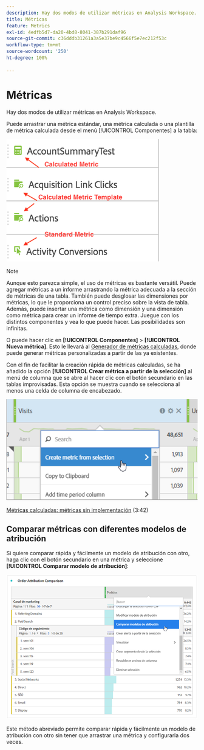 ```yaml
---
description: Hay dos modos de utilizar métricas en Analysis Workspace.
title: Métricas
feature: Metrics
exl-id: 4edfb5d7-da20-4bd8-8041-387b291daf96
source-git-commit: c36dddb31261a3a5e37be9c4566f5e7ec212f53c
workflow-type: tm+mt
source-wordcount: '250'
ht-degree: 100%

---
```


# Métricas

Hay dos modos de utilizar métricas en Analysis Workspace.

Puede arrastrar una métrica estándar, una métrica calculada o una plantilla de métrica calculada desde el menú [!UICONTROL Componentes] a la tabla:

![](assets/metrics_icons.png)

>[!NOTE]
>
>Aunque esto parezca simple, el uso de métricas es bastante versátil. Puede agregar métricas a un informe arrastrando la métrica adecuada a la sección de métricas de una tabla. También puede desglosar las dimensiones por métricas, lo que le proporciona un control preciso sobre la vista de tabla. Además, puede insertar una métrica como dimensión y una dimensión como métrica para crear un informe de tiempo extra. Juegue con los distintos componentes y vea lo que puede hacer. Las posibilidades son infinitas.

O puede hacer clic en **[!UICONTROL Componentes]** > **[!UICONTROL Nueva métrica]**. Esto le llevará al [Generador de métricas calculadas](/help/components/calc-metrics/calc-metr-overview.md), donde puede generar métricas personalizadas a partir de las ya existentes.

Con el fin de facilitar la creación rápida de métricas calculadas, se ha añadido la opción **[!UICONTROL Crear métrica a partir de la selección]** al menú de columna que se abre al hacer clic con el botón secundario en las tablas improvisadas. Esta opción se muestra cuando se selecciona al menos una celda de columna de encabezado.

![](assets/calc_metrics.png)

[Métricas calculadas: métricas sin implementación](https://experienceleague.adobe.com/docs/analytics-learn/tutorials/components/calculated-metrics/calculated-metrics-implementationless-metrics.html?lang=es) (3:42)

## Comparar métricas con diferentes modelos de atribución

Si quiere comparar rápida y fácilmente un modelo de atribución con otro, haga clic con el botón secundario en una métrica y seleccione **[!UICONTROL Comparar modelo de atribución]**:

![Comparar atribución](assets/compare-attribution.png)

Este método abreviado permite comparar rápida y fácilmente un modelo de atribución con otro sin tener que arrastrar una métrica y configurarla dos veces.
